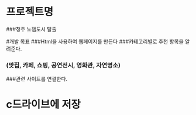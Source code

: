 # 프로젝트명
###청주 노잼도시 탈출

#개발 목표
###Html을 사용하여 웹페이지를 만든다
###카테고리별로 추천 항목을 알려준다.
###   (맛집, 카페, 쇼핑, 공연전시, 영화관, 자연명소) 
###관련 사이트를 연결한다.






# c드라이브에 저장
